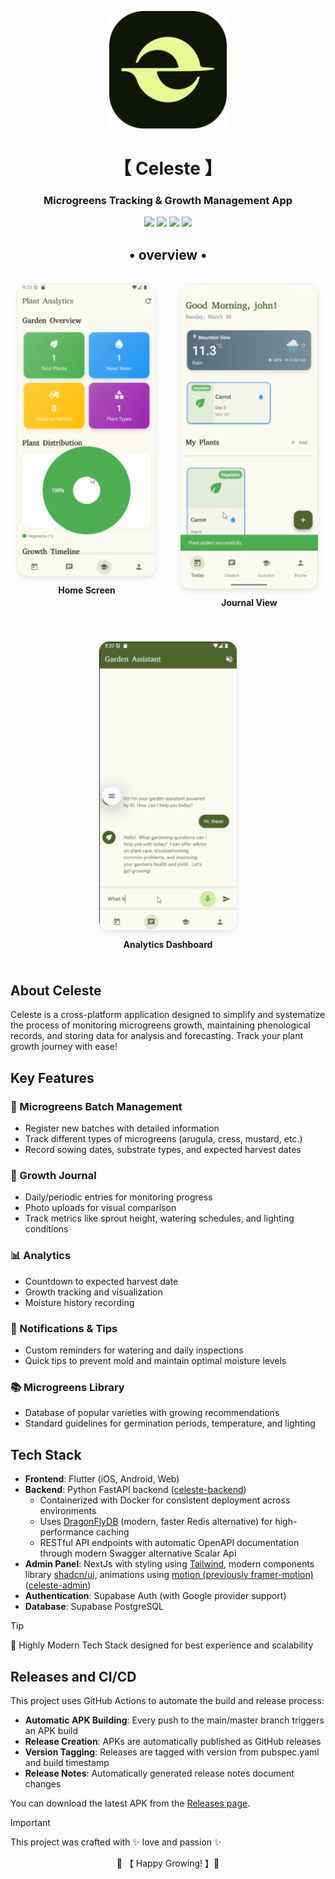<p align="center">
  <img src="./assets/logo.svg" width="188" alt="Celeste Logo" />
</p>

<div align="center">
    <h1>【 Celeste 】</h1>
        <h3>Microgreens Tracking & Growth Management App</h3>

</div>

<div align="center">

![](https://img.shields.io/github/last-commit/Rnbsov/celeste?&style=for-the-badge&color=FFB1C8&logoColor=D9E0EE&labelColor=292324)
![](https://img.shields.io/github/stars/Rnbsov/celeste?style=for-the-badge&logo=andela&color=FFB686&logoColor=D9E0EE&labelColor=292324)
[![](https://img.shields.io/github/repo-size/Rnbsov/celeste?color=CAC992&label=SIZE&logo=googledrive&style=for-the-badge&logoColor=D9E0EE&labelColor=292324)](https://github.com/Rnbsov/hyprland)
![](https://img.shields.io/badge/issues-skill-green?style=for-the-badge&color=CCE8E9&logoColor=D9E0EE&labelColor=292324)

</div>

<div align="center">
    <h2>• overview •</h2>
    <h3></h3>
</div>

<div align="center" style="display: flex; flex-wrap: wrap; justify-content: center; gap: 20px; margin: 20px 0;">
  <div style="display: flex; flex-direction: column; align-items: center; margin: 10px;">
    <img src="./assets/screen_1.png" alt="Home Screen" width="220" style="border-radius: 15px; box-shadow: 0 4px 8px rgba(0,0,0,0.1);">
    <p><strong>Home Screen</strong></p>
  </div>
  
  <div style="display: flex; flex-direction: column; align-items: center; margin: 10px;">
    <img src="./assets/screen_2.png" alt="Journal View" width="220" style="border-radius: 15px; box-shadow: 0 4px 8px rgba(0,0,0,0.1);">
    <p><strong>Journal View</strong></p>
  </div>
  
  <div style="display: flex; flex-direction: column; align-items: center; margin: 10px;">
    <img src="./assets/screen_3.png" alt="Analytics Dashboard" width="220" style="border-radius: 15px; box-shadow: 0 4px 8px rgba(0,0,0,0.1);">
    <p><strong>Analytics Dashboard</strong></p>
  </div>
</div>


## About Celeste

Celeste is a cross-platform application designed to simplify and systematize the process of monitoring microgreens growth, maintaining phenological records, and storing data for analysis and forecasting. Track your plant growth journey with ease!

## Key Features

### 🌱 Microgreens Batch Management

- Register new batches with detailed information
- Track different types of microgreens (arugula, cress, mustard, etc.)
- Record sowing dates, substrate types, and expected harvest dates

### 📝 Growth Journal

- Daily/periodic entries for monitoring progress
- Photo uploads for visual comparison
- Track metrics like sprout height, watering schedules, and lighting conditions

### 📊 Analytics

- Countdown to expected harvest date
- Growth tracking and visualization
- Moisture history recording

### 🔔 Notifications & Tips

- Custom reminders for watering and daily inspections
- Quick tips to prevent mold and maintain optimal moisture levels

### 📚 Microgreens Library

- Database of popular varieties with growing recommendations
- Standard guidelines for germination periods, temperature, and lighting

## Tech Stack

- **Frontend**: Flutter (iOS, Android, Web)
- **Backend**: Python FastAPI backend ([celeste-backend](https://github.com/Rnbsov/celeste-backend))
  - Containerized with Docker for consistent deployment across environments
  - Uses [DragonFlyDB](https://www.dragonflydb.io/) (modern, faster Redis alternative) for high-performance caching
  - RESTful API endpoints with automatic OpenAPI documentation through modern Swagger alternative Scalar Api
- **Admin Panel**: NextJs with styling using [Tailwind](https://tailwindcss.com/), modern components library [shadcn/ui](https://ui.shadcn.com/), animations using [motion (previously framer-motion)](https://motion.dev/) ([celeste-admin](https://github.com/Rnbsov/celeste-admin))
- **Authentication**: Supabase Auth (with Google provider support)
- **Database**: Supabase PostgreSQL

> [!TIP]
> 🚀 Highly Modern Tech Stack designed for best experience and scalability

## Releases and CI/CD

This project uses GitHub Actions to automate the build and release process:

- **Automatic APK Building**: Every push to the main/master branch triggers an APK build
- **Release Creation**: APKs are automatically published as GitHub releases
- **Version Tagging**: Releases are tagged with version from pubspec.yaml and build timestamp
- **Release Notes**: Automatically generated release notes document changes

You can download the latest APK from the [Releases page](https://github.com/Rnbsov/celeste/releases).

> [!IMPORTANT]
> This project was crafted with ✨ love and passion ✨

<div align="center">

  🍃 【 Happy Growing! 】👾

</div>
